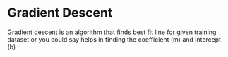 # Gradient Descent
Gradient descent is an algorithm that finds best fit line for given training dataset or you could say helps in finding the coefficient (m) and intercept (b)